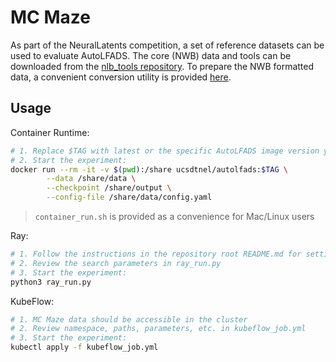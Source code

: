 # MC Maze

As part of the NeuralLatents competition, a set of reference datasets can be used to evaluate AutoLFADS. The core (NWB) data and tools can be downloaded from the [nlb_tools repository](https://github.com/neurallatents/nlb_tools#other-resources). To prepare the NWB formatted data, a convenient conversion utility is provided [here](https://github.com/neurallatents/nlb_tools/blob/main/examples/baselines/autolfads/lfads_data_prep.py).

## Usage

Container Runtime:

```bash
# 1. Replace $TAG with latest or the specific AutoLFADS image version you want to run
# 2. Start the experiment:
docker run --rm -it -v $(pwd):/share ucsdtnel/autolfads:$TAG \
        --data /share/data \
        --checkpoint /share/output \
        --config-file /share/data/config.yaml
```

> `container_run.sh` is provided as a convenience for Mac/Linux users

Ray:

```bash
# 1. Follow the instructions in the repository root README.md for setting up your AutoLFADS cluster
# 2. Review the search parameters in ray_run.py
# 3. Start the experiment:
python3 ray_run.py
```

KubeFlow:

```bash
# 1. MC Maze data should be accessible in the cluster
# 2. Review namespace, paths, parameters, etc. in kubeflow_job.yml
# 3. Start the experiment:
kubectl apply -f kubeflow_job.yml
```
